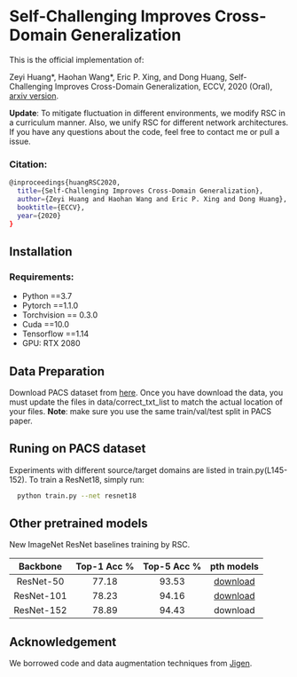 # Self-Challenging Improves Cross-Domain Generalization
This is the official implementation of: 

Zeyi Huang*, Haohan Wang*, Eric P. Xing, and Dong Huang, Self-Challenging Improves Cross-Domain Generalization, ECCV, 2020 (Oral), [arxiv version](https://arxiv.org/abs/2007.02454).

**Update**: To mitigate fluctuation in different environments, we modify RSC in a curriculum manner. Also, we unify RSC for different network architectures. If you have any questions about the code, feel free to contact me or pull a issue.

### Citation: 

```bash
@inproceedings{huangRSC2020,
  title={Self-Challenging Improves Cross-Domain Generalization},
  author={Zeyi Huang and Haohan Wang and Eric P. Xing and Dong Huang},
  booktitle={ECCV},
  year={2020}
}
```

## Installation

### Requirements:

- Python ==3.7
- Pytorch ==1.1.0
- Torchvision == 0.3.0
- Cuda ==10.0
- Tensorflow ==1.14
- GPU: RTX 2080

## Data Preparation
Download PACS dataset from [here](http://www.eecs.qmul.ac.uk/~dl307/project_iccv2017). Once you have download the data, you must update the files in data/correct_txt_list to match the actual location of your files. **Note**: make sure you use the same train/val/test split in PACS paper.

## Runing on PACS dataset
Experiments with different source/target domains are listed in train.py(L145-152).
To train a ResNet18, simply run:
```bash
  python train.py --net resnet18
```


## Other pretrained models
New ImageNet ResNet baselines training by RSC.

| Backbone        | Top-1 Acc % |Top-5 Acc % | pth models |
| :--------------:| :--------------: | :------------:  |:------------:  |
| ResNet-50       |77.18           |93.53            |[download](https://cmu.box.com/s/wpcy4mwkfm7gku3q4b115d5y1t69i4s4)   |
| ResNet-101      |78.23           |94.16            |[download](https://cmu.box.com/s/wpcy4mwkfm7gku3q4b115d5y1t69i4s4)   |
| ResNet-152      |78.89           |94.43            | download   |


## Acknowledgement
We borrowed code and data augmentation techniques from [Jigen](https://github.com/fmcarlucci/JigenDG).
